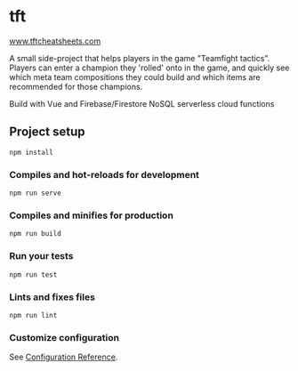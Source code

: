 # tft

www.tftcheatsheets.com

A small side-project that helps players in the game "Teamfight tactics". Players can enter a champion they 'rolled' onto in the game, and quickly see which meta team compositions
they could build and which items are recommended for those champions.

Build with Vue and Firebase/Firestore NoSQL serverless cloud functions

## Project setup
```
npm install
```

### Compiles and hot-reloads for development
```
npm run serve
```

### Compiles and minifies for production
```
npm run build
```

### Run your tests
```
npm run test
```

### Lints and fixes files
```
npm run lint
```

### Customize configuration
See [Configuration Reference](https://cli.vuejs.org/config/).

